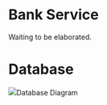 <h1>Bank Service</h1>

Waiting to be elaborated.


<h1>Database </h1>

<image src="https://drive.google.com/file/d/15xYTo9zis7n760oRGhCm0DQRr3G5T3up/view?usp=sharing">Database Diagram</image>


